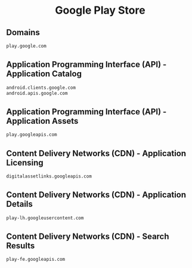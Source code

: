 


<h1 align="center">Google Play Store</h1>  


## Domains


```html
play.google.com
```  


## Application Programming Interface (API) - Application Catalog


```html
android.clients.google.com
android.apis.google.com
```  


## Application Programming Interface (API) - Application Assets


```html
play.googleapis.com
```  


## Content Delivery Networks (CDN) - Application Licensing


```html
digitalassetlinks.googleapis.com
```  


## Content Delivery Networks (CDN) - Application Details


```html
play-lh.googleusercontent.com
```  


## Content Delivery Networks (CDN) - Search Results


```html
play-fe.googleapis.com
```  

